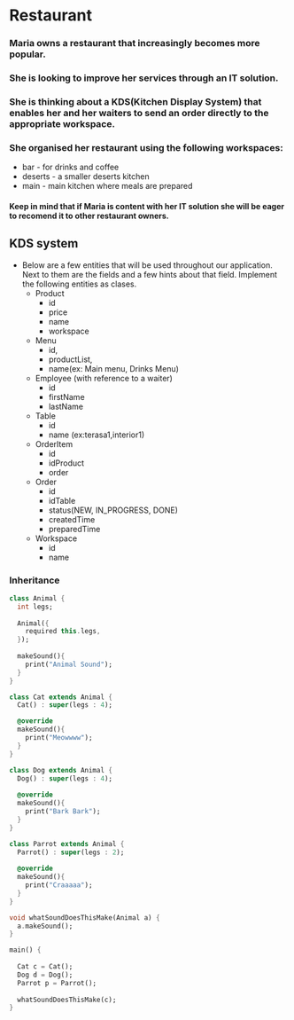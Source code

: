 # Restaurant

### Maria owns a restaurant that increasingly becomes more popular.
### She is looking to improve her services through an IT solution.
### She is thinking about a KDS(Kitchen Display System) that enables her and her waiters to send an order directly to the appropriate workspace.
### She organised her restaurant using the following workspaces:
- bar - for drinks and coffee
- deserts - a smaller deserts kitchen
- main - main kitchen where meals are prepared

#### Keep in mind that if Maria is content with her IT solution she will be eager to recomend it to other restaurant owners.

## KDS system

- Below are a few entities that will be used throughout our application. Next to them are the fields and a few hints about that field. Implement the following entities as clases.
    - Product
        - id
        - price
        - name
        - workspace
    - Menu
        - id,
        - productList,
        - name(ex: Main menu, Drinks Menu)
    - Employee (with reference to a waiter)
        - id
        - firstName
        - lastName
    - Table
        - id
        - name (ex:terasa1,interior1)
    - OrderItem
        - id
        - idProduct
        - order
    - Order
        - id
        - idTable
        - status(NEW, IN_PROGRESS, DONE)
        - createdTime
        - preparedTime
    - Workspace
        - id
        - name

### Inheritance
```dart
class Animal {
  int legs;
  
  Animal({
    required this.legs,
  });
  
  makeSound(){
    print("Animal Sound");
  }
}

class Cat extends Animal {
  Cat() : super(legs : 4);

  @override
  makeSound(){
    print("Meowwww");
  }
}

class Dog extends Animal {
  Dog() : super(legs : 4);
  
  @override
  makeSound(){
    print("Bark Bark");
  }
}

class Parrot extends Animal {
  Parrot() : super(legs : 2);
    
  @override
  makeSound(){
    print("Craaaaa");
  }
}

void whatSoundDoesThisMake(Animal a) {
  a.makeSound();
}

main() {
 
  Cat c = Cat();
  Dog d = Dog();
  Parrot p = Parrot();
  
  whatSoundDoesThisMake(c);
}

```
